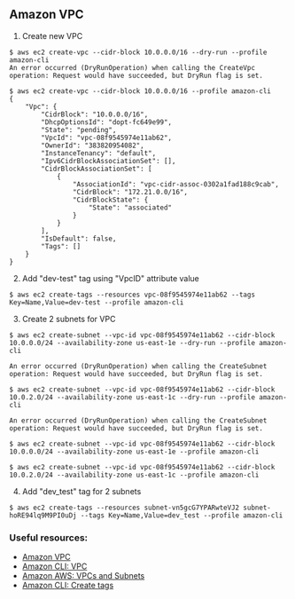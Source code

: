 ## Amazon VPC

1. Create new VPC
```
$ aws ec2 create-vpc --cidr-block 10.0.0.0/16 --dry-run --profile amazon-cli
An error occurred (DryRunOperation) when calling the CreateVpc operation: Request would have succeeded, but DryRun flag is set.

$ aws ec2 create-vpc --cidr-block 10.0.0.0/16 --profile amazon-cli
{
    "Vpc": {
        "CidrBlock": "10.0.0.0/16",
        "DhcpOptionsId": "dopt-fc649e99",
        "State": "pending",
        "VpcId": "vpc-08f9545974e11ab62",
        "OwnerId": "383820954082",
        "InstanceTenancy": "default",
        "Ipv6CidrBlockAssociationSet": [],
        "CidrBlockAssociationSet": [
            {
                "AssociationId": "vpc-cidr-assoc-0302a1fad188c9cab",
                "CidrBlock": "172.21.0.0/16",
                "CidrBlockState": {
                    "State": "associated"
                }
            }
        ],
        "IsDefault": false,
        "Tags": []
    }
}
```
2. Add "dev-test" tag using "VpcID" attribute value
```
$ aws ec2 create-tags --resources vpc-08f9545974e11ab62 --tags Key=Name,Value=dev-test --profile amazon-cli
```

3. Create 2 subnets for VPC
```redshift
$ aws ec2 create-subnet --vpc-id vpc-08f9545974e11ab62 --cidr-block 10.0.0.0/24 --availability-zone us-east-1e --dry-run --profile amazon-cli
 
An error occurred (DryRunOperation) when calling the CreateSubnet operation: Request would have succeeded, but DryRun flag is set.
 
$ aws ec2 create-subnet --vpc-id vpc-08f9545974e11ab62 --cidr-block 10.0.2.0/24 --availability-zone us-east-1c --dry-run --profile amazon-cli
 
An error occurred (DryRunOperation) when calling the CreateSubnet operation: Request would have succeeded, but DryRun flag is set.

$ aws ec2 create-subnet --vpc-id vpc-08f9545974e11ab62 --cidr-block 10.0.0.0/24 --availability-zone us-east-1e --profile amazon-cli

$ aws ec2 create-subnet --vpc-id vpc-08f9545974e11ab62 --cidr-block 10.0.2.0/24 --availability-zone us-east-1c --profile amazon-cli
```

4. Add "dev_test" tag for 2 subnets
```
$ aws ec2 create-tags --resources subnet-vn5gcG7YPARwteVJ2 subnet-hoRE94lq9M9PI0uDj --tags Key=Name,Value=dev_test --profile amazon-cli
```

### Useful resources:
* [Amazon VPC](https://aws.amazon.com/vpc/)
* [Amazon CLI: VPC](https://docs.aws.amazon.com/cli/latest/reference/ec2/index.html#cli-aws-ec2)
* [Amazon AWS: VPCs and Subnets](https://docs.aws.amazon.com/vpc/latest/userguide/VPC_Subnets.html)
* [Amazon CLI: Create tags](https://docs.aws.amazon.com/cli/latest/reference/ec2/create-tags.html)
